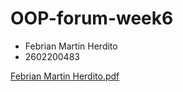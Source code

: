 # OOP-forum-week6

- Febrian Martin Herdito 
- 2602200483

[Febrian Martin Herdito.pdf](https://github.com/titoditomartin/OOP-forum-week6/files/11069501/Febrian.Martin.Herdito.pdf)
